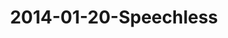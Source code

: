 ---
layout: blog
title: 2014-01-20-Speechless
category: blog
lat: 11.48444
lng: 104.90235
image: https://s3-us-west-2.amazonaws.com/travels2013/2014-01-20 00:50:00 PST.jpg
observation: 20140120005000PST
---